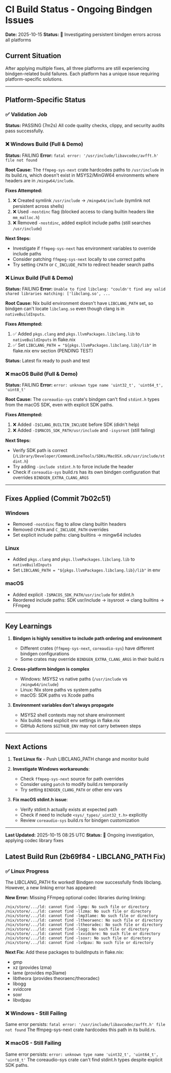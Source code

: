 # CI Build Status - Ongoing Bindgen Issues

**Date:** 2025-10-15
**Status:** 🔄 Investigating persistent bindgen errors across all platforms

## Current Situation

After applying multiple fixes, all three platforms are still experiencing bindgen-related build failures. Each platform has a unique issue requiring platform-specific solutions.

---

## Platform-Specific Status

### ✅ Validation Job
**Status:** PASSING (7m2s)
All code quality checks, clippy, and security audits pass successfully.

### ❌ Windows Build (Full & Demo)
**Status:** FAILING
**Error:** `fatal error: '/usr/include/libavcodec/avfft.h' file not found`

**Root Cause:**
The `ffmpeg-sys-next` crate hardcodes paths to `/usr/include` in its build.rs, which doesn't exist in MSYS2/MinGW64 environments where headers are in `/mingw64/include`.

**Fixes Attempted:**
1. ❌ Created symlink `/usr/include` → `/mingw64/include` (symlink not persistent across shells)
2. ❌ Used `-nostdinc` flag (blocked access to clang builtin headers like `mm_malloc.h`)
3. ❌ Removed `-nostdinc`, added explicit include paths (still searches `/usr/include`)

**Next Steps:**
- Investigate if `ffmpeg-sys-next` has environment variables to override include paths
- Consider patching `ffmpeg-sys-next` locally to use correct paths
- Try setting `CPATH` or `C_INCLUDE_PATH` to redirect header search paths

### ❌ Linux Build (Full & Demo)
**Status:** FAILING
**Error:** `Unable to find libclang: "couldn't find any valid shared libraries matching: ['libclang.so', ...`

**Root Cause:**
Nix build environment doesn't have `LIBCLANG_PATH` set, so bindgen can't locate `libclang.so` even though clang is in `nativeBuildInputs`.

**Fixes Attempted:**
1. ✅ Added `pkgs.clang` and `pkgs.llvmPackages.libclang.lib` to `nativeBuildInputs` in flake.nix
2. ✅ Set `LIBCLANG_PATH = "${pkgs.llvmPackages.libclang.lib}/lib"` in flake.nix env section (PENDING TEST)

**Status:** Latest fix ready to push and test

### ❌ macOS Build (Full & Demo)
**Status:** FAILING
**Error:** `error: unknown type name 'uint32_t', 'uint64_t', 'uint8_t'`

**Root Cause:**
The `coreaudio-sys` crate's bindgen can't find `stdint.h` types from the macOS SDK, even with explicit SDK paths.

**Fixes Attempted:**
1. ❌ Added `-I$CLANG_BUILTIN_INCLUDE` before SDK (didn't help)
2. ❌ Added `-I$MACOS_SDK_PATH/usr/include` and `-isysroot` (still failing)

**Next Steps:**
- Verify SDK path is correct (`/Library/Developer/CommandLineTools/SDKs/MacOSX.sdk/usr/include/stdint.h`)
- Try adding `-include stdint.h` to force include the header
- Check if `coreaudio-sys` build.rs has its own bindgen configuration that overrides `BINDGEN_EXTRA_CLANG_ARGS`

---

## Fixes Applied (Commit 7b02c51)

### Windows
- Removed `-nostdinc` flag to allow clang builtin headers
- Removed `CPATH` and `C_INCLUDE_PATH` overrides
- Set explicit include paths: clang builtins → mingw64 includes

### Linux
- Added `pkgs.clang` and `pkgs.llvmPackages.libclang.lib` to `nativeBuildInputs`
- Set `LIBCLANG_PATH = "${pkgs.llvmPackages.libclang.lib}/lib"` in env

### macOS
- Added explicit `-I$MACOS_SDK_PATH/usr/include` for stdint.h
- Reordered include paths: SDK usr/include → isysroot → clang builtins → FFmpeg

---

## Key Learnings

1. **Bindgen is highly sensitive to include path ordering and environment**
   - Different crates (`ffmpeg-sys-next`, `coreaudio-sys`) have different bindgen configurations
   - Some crates may override `BINDGEN_EXTRA_CLANG_ARGS` in their build.rs

2. **Cross-platform bindgen is complex**
   - Windows: MSYS2 vs native paths (`/usr/include` vs `/mingw64/include`)
   - Linux: Nix store paths vs system paths
   - macOS: SDK paths vs Xcode paths

3. **Environment variables don't always propagate**
   - MSYS2 shell contexts may not share environment
   - Nix builds need explicit env settings in flake.nix
   - GitHub Actions `$GITHUB_ENV` may not carry between steps

---

## Next Actions

1. **Test Linux fix** - Push LIBCLANG_PATH change and monitor build
2. **Investigate Windows workarounds**:
   - Check `ffmpeg-sys-next` source for path overrides
   - Consider using `patch` to modify build.rs temporarily
   - Try setting `BINDGEN_CLANG_PATH` or other env vars

3. **Fix macOS stdint.h issue**:
   - Verify stdint.h actually exists at expected path
   - Check if need to include `<sys/_types/_uint32_t.h>` explicitly
   - Review `coreaudio-sys` build.rs for bindgen customization

---

**Last Updated:** 2025-10-15 08:25 UTC
**Status:** 🔄 Ongoing investigation, applying codec library fixes

## Latest Build Run (2b69f84 - LIBCLANG_PATH Fix)

### ✅ Linux Progress
The LIBCLANG_PATH fix worked! Bindgen now successfully finds libclang. However, a new linking error has appeared:

**New Error:** Missing FFmpeg optional codec libraries during linking:
```
/nix/store/.../ld: cannot find -lgmp: No such file or directory
/nix/store/.../ld: cannot find -llzma: No such file or directory
/nix/store/.../ld: cannot find -lmp3lame: No such file or directory
/nix/store/.../ld: cannot find -ltheoraenc: No such file or directory
/nix/store/.../ld: cannot find -ltheoradec: No such file or directory
/nix/store/.../ld: cannot find -logg: No such file or directory
/nix/store/.../ld: cannot find -lxvidcore: No such file or directory
/nix/store/.../ld: cannot find -lsoxr: No such file or directory
/nix/store/.../ld: cannot find -lvdpau: No such file or directory
```

**Next Fix:** Add these packages to buildInputs in flake.nix:
- gmp
- xz (provides lzma)
- lame (provides mp3lame)
- libtheora (provides theoraenc/theoradec)
- libogg
- xvidcore
- soxr
- libvdpau

### ❌ Windows - Still Failing
Same error persists: `fatal error: '/usr/include/libavcodec/avfft.h' file not found`
The ffmpeg-sys-next crate hardcodes this path in its build.rs.

### ❌ macOS - Still Failing
Same error persists: `error: unknown type name 'uint32_t', 'uint64_t', 'uint8_t'`
The coreaudio-sys crate can't find stdint.h types despite explicit SDK paths.
